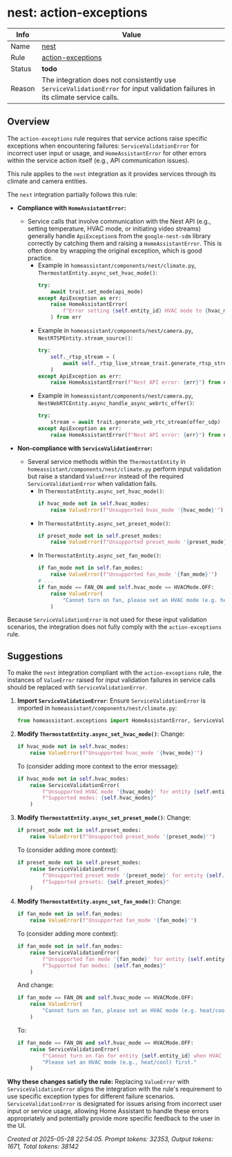 # nest: action-exceptions

| Info   | Value                                                                    |
|--------|--------------------------------------------------------------------------|
| Name   | [nest](https://www.home-assistant.io/integrations/nest/) |
| Rule   | [action-exceptions](https://developers.home-assistant.io/docs/core/integration-quality-scale/rules/action-exceptions)                                                     |
| Status | **todo**                                                                 |
| Reason | The integration does not consistently use `ServiceValidationError` for input validation failures in its climate service calls. |

## Overview

The `action-exceptions` rule requires that service actions raise specific exceptions when encountering failures: `ServiceValidationError` for incorrect user input or usage, and `HomeAssistantError` for other errors within the service action itself (e.g., API communication issues).

This rule applies to the `nest` integration as it provides services through its climate and camera entities.

The `nest` integration partially follows this rule:

*   **Compliance with `HomeAssistantError`:**
    *   Service calls that involve communication with the Nest API (e.g., setting temperature, HVAC mode, or initiating video streams) generally handle `ApiException`s from the `google-nest-sdm` library correctly by catching them and raising a `HomeAssistantError`. This is often done by wrapping the original exception, which is good practice.
        *   Example in `homeassistant/components/nest/climate.py`, `ThermostatEntity.async_set_hvac_mode()`:
            ```python
            try:
                await trait.set_mode(api_mode)
            except ApiException as err:
                raise HomeAssistantError(
                    f"Error setting {self.entity_id} HVAC mode to {hvac_mode}: {err}"
                ) from err
            ```
        *   Example in `homeassistant/components/nest/camera.py`, `NestRTSPEntity.stream_source()`:
            ```python
            try:
                self._rtsp_stream = (
                    await self._rtsp_live_stream_trait.generate_rtsp_stream()
                )
            except ApiException as err:
                raise HomeAssistantError(f"Nest API error: {err}") from err
            ```
        *   Example in `homeassistant/components/nest/camera.py`, `NestWebRTCEntity.async_handle_async_webrtc_offer()`:
            ```python
            try:
                stream = await trait.generate_web_rtc_stream(offer_sdp)
            except ApiException as err:
                raise HomeAssistantError(f"Nest API error: {err}") from err
            ```

*   **Non-compliance with `ServiceValidationError`:**
    *   Several service methods within the `ThermostatEntity` in `homeassistant/components/nest/climate.py` perform input validation but raise a standard `ValueError` instead of the required `ServiceValidationError` when validation fails.
        *   In `ThermostatEntity.async_set_hvac_mode()`:
            ```python
            if hvac_mode not in self.hvac_modes:
                raise ValueError(f"Unsupported hvac_mode '{hvac_mode}'")
            ```
        *   In `ThermostatEntity.async_set_preset_mode()`:
            ```python
            if preset_mode not in self.preset_modes:
                raise ValueError(f"Unsupported preset_mode '{preset_mode}'")
            ```
        *   In `ThermostatEntity.async_set_fan_mode()`:
            ```python
            if fan_mode not in self.fan_modes:
                raise ValueError(f"Unsupported fan_mode '{fan_mode}'")
            # ...
            if fan_mode == FAN_ON and self.hvac_mode == HVACMode.OFF:
                raise ValueError(
                    "Cannot turn on fan, please set an HVAC mode (e.g. heat/cool) first"
                )
            ```

Because `ServiceValidationError` is not used for these input validation scenarios, the integration does not fully comply with the `action-exceptions` rule.

## Suggestions

To make the `nest` integration compliant with the `action-exceptions` rule, the instances of `ValueError` raised for input validation failures in service calls should be replaced with `ServiceValidationError`.

1.  **Import `ServiceValidationError`**:
    Ensure `ServiceValidationError` is imported in `homeassistant/components/nest/climate.py`:
    ```python
    from homeassistant.exceptions import HomeAssistantError, ServiceValidationError
    ```

2.  **Modify `ThermostatEntity.async_set_hvac_mode()`**:
    Change:
    ```python
    if hvac_mode not in self.hvac_modes:
        raise ValueError(f"Unsupported hvac_mode '{hvac_mode}'")
    ```
    To (consider adding more context to the error message):
    ```python
    if hvac_mode not in self.hvac_modes:
        raise ServiceValidationError(
            f"Unsupported HVAC mode '{hvac_mode}' for entity {self.entity_id}. "
            f"Supported modes: {self.hvac_modes}"
        )
    ```

3.  **Modify `ThermostatEntity.async_set_preset_mode()`**:
    Change:
    ```python
    if preset_mode not in self.preset_modes:
        raise ValueError(f"Unsupported preset_mode '{preset_mode}'")
    ```
    To (consider adding more context):
    ```python
    if preset_mode not in self.preset_modes:
        raise ServiceValidationError(
            f"Unsupported preset mode '{preset_mode}' for entity {self.entity_id}. "
            f"Supported presets: {self.preset_modes}"
        )
    ```

4.  **Modify `ThermostatEntity.async_set_fan_mode()`**:
    Change:
    ```python
    if fan_mode not in self.fan_modes:
        raise ValueError(f"Unsupported fan_mode '{fan_mode}'")
    ```
    To (consider adding more context):
    ```python
    if fan_mode not in self.fan_modes:
        raise ServiceValidationError(
            f"Unsupported fan mode '{fan_mode}' for entity {self.entity_id}. "
            f"Supported fan modes: {self.fan_modes}"
        )
    ```
    And change:
    ```python
    if fan_mode == FAN_ON and self.hvac_mode == HVACMode.OFF:
        raise ValueError(
            "Cannot turn on fan, please set an HVAC mode (e.g. heat/cool) first"
        )
    ```
    To:
    ```python
    if fan_mode == FAN_ON and self.hvac_mode == HVACMode.OFF:
        raise ServiceValidationError(
            f"Cannot turn on fan for entity {self.entity_id} when HVAC mode is OFF. "
            "Please set an HVAC mode (e.g., heat/cool) first."
        )
    ```

**Why these changes satisfy the rule:**
Replacing `ValueError` with `ServiceValidationError` aligns the integration with the rule's requirement to use specific exception types for different failure scenarios. `ServiceValidationError` is designated for issues arising from incorrect user input or service usage, allowing Home Assistant to handle these errors appropriately and potentially provide more specific feedback to the user in the UI.

_Created at 2025-05-28 22:54:05. Prompt tokens: 32353, Output tokens: 1671, Total tokens: 38142_
